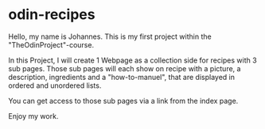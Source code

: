 # odin-recipes

Hello, my name is Johannes.
This is my first project within the "TheOdinProject"-course.

In this Project, I will create 1 Webpage as a collection side
for recipes with 3 sub pages. Those sub pages will each show
on recipe with a picture, a description, ingredients and 
a "how-to-manuel", that are displayed in ordered and unordered
lists.

You can get access to those sub pages via a link from the index
page.

Enjoy my work.